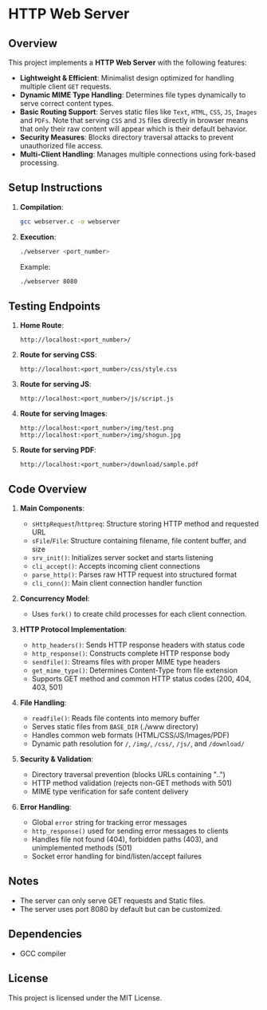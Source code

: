 
# HTTP Web Server

## Overview

This project implements a **HTTP Web Server** with the following features:

-   **Lightweight & Efficient**: Minimalist design optimized for handling multiple client `GET` requests.
-   **Dynamic MIME Type Handling**: Determines file types dynamically to serve correct content types.
-   **Basic Routing Support**: Serves static files like `Text`, `HTML`, `CSS`, `JS`, `Images` and `PDFs`. Note that serving `CSS` and `JS` files directly in browser means that only their raw content will appear which is their default behavior.
-   **Security Measures**: Blocks directory traversal attacks to prevent unauthorized file access.
-   **Multi-Client Handling**: Manages multiple connections using fork-based processing.


## Setup Instructions

1.  **Compilation**:
    
    ```bash
    gcc webserver.c -o webserver
    ```
    
2.  **Execution**:
    
    ```bash
    ./webserver <port_number>
    ```
    
    Example:
    
    ```bash
    ./webserver 8080
    ```
   

## Testing Endpoints 

1.  **Home Route**:
    
    ```
    http://localhost:<port_number>/
    ```
    
2.  **Route for serving CSS**:
    
    ```
    http://localhost:<port_number>/css/style.css
    ```
    
3.  **Route for serving JS**:
    
    ```
    http://localhost:<port_number>/js/script.js
    ```
    
4.  **Route for serving Images**:
    
    ```
    http://localhost:<port_number>/img/test.png
    http://localhost:<port_number>/img/shogun.jpg
    ```

5.  **Route for serving PDF**:
    
    ```
    http://localhost:<port_number>/download/sample.pdf
    ```
    

## Code Overview

1. **Main Components**:
    - `sHttpRequest`/`httpreq`: Structure storing HTTP method and requested URL
    - `sFile`/`File`: Structure containing filename, file content buffer, and size
    - `srv_init()`: Initializes server socket and starts listening
    - `cli_accept()`: Accepts incoming client connections
    - `parse_http()`: Parses raw HTTP request into structured format
    - `cli_conn()`: Main client connection handler function

2. **Concurrency Model**:
    - Uses `fork()` to create child processes for each client connection.

3. **HTTP Protocol Implementation**:
    - `http_headers()`: Sends HTTP response headers with status code
    - `http_response()`: Constructs complete HTTP response body
    - `sendfile()`: Streams files with proper MIME type headers
    - `get_mime_type()`: Determines Content-Type from file extension
    - Supports GET method and common HTTP status codes (200, 404, 403, 501)

4. **File Handling**:
    - `readfile()`: Reads file contents into memory buffer
    - Serves static files from `BASE_DIR` (./www directory)
    - Handles common web formats (HTML/CSS/JS/Images/PDF)
    - Dynamic path resolution for `/`, `/img/`, `/css/`, `/js/`, and `/download/`

5. **Security & Validation**:
    - Directory traversal prevention (blocks URLs containing "..")
    - HTTP method validation (rejects non-GET methods with 501)
    - MIME type verification for safe content delivery

6. **Error Handling**:
    - Global `error` string for tracking error messages
    - `http_response()` used for sending error messages to clients
    - Handles file not found (404), forbidden paths (403), and unimplemented methods (501)
    - Socket error handling for bind/listen/accept failures

## Notes

-   The server can only serve GET requests and Static files.
-   The server uses port 8080 by default but can be customized.

## Dependencies

-   GCC compiler

## License

This project is licensed under the MIT License.

